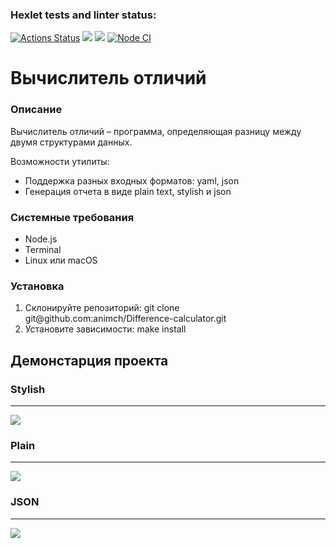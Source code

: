 ### Hexlet tests and linter status:
[![Actions Status](https://github.com/animch/frontend-project-46/workflows/hexlet-check/badge.svg)](https://github.com/animch/frontend-project-46/actions) <a href="https://codeclimate.com/github/animch/frontend-project-46/maintainability"><img src="https://api.codeclimate.com/v1/badges/3b88a8c8d90e95e54c73/maintainability" /></a> <a href="https://codeclimate.com/github/animch/frontend-project-46/test_coverage"><img src="https://api.codeclimate.com/v1/badges/3b88a8c8d90e95e54c73/test_coverage" /></a> [![Node CI](https://github.com/animch/frontend-project-46/actions/workflows/nodejs.yml/badge.svg)](https://github.com/animch/frontend-project-46/actions/workflows/nodejs.yml)


<h1>Вычислитель отличий</h1>

<h3>Описание</h3>
<p>Вычислитель отличий – программа, определяющая разницу между двумя структурами данных.</p>
<p>Возможности утилиты:</p>
<ul>
  <li>Поддержка разных входных форматов: yaml, json</li>
  <li>Генерация отчета в виде plain text, stylish и json</li>
</ul>

<h3>Системные требования</h3>
<ul>
  <li>Node.js</li>
  <li>Terminal</li>
  <li>Linux или macOS</li>
</ul>

<h3>Установка</h3>
<ol>
  <li>Склонируйте репозиторий: git clone git@github.com:animch/Difference-calculator.git</li>
  <li>Установите зависимости: make install</li>
</ol>

<h2>Демонстарция проекта</h2>
<h3>Stylish</h3>
<hr>
<a href="https://asciinema.org/a/OBTsicxywbX3CQKPejS7r8EYA" target="_blank"><img src="https://asciinema.org/a/OBTsicxywbX3CQKPejS7r8EYA.svg" /></a>

<h3>Plain</h3>
<hr>
<a href="https://asciinema.org/a/KgIegbDz4vc1J38goF6hx36Op" target="_blank"><img src="https://asciinema.org/a/KgIegbDz4vc1J38goF6hx36Op.svg" /></a>

<h3>JSON</h3>
<hr>
<a href="https://asciinema.org/a/lRhbNHhXv1b228jnSjoGJX5bz" target="_blank"><img src="https://asciinema.org/a/lRhbNHhXv1b228jnSjoGJX5bz.svg" /></a>
